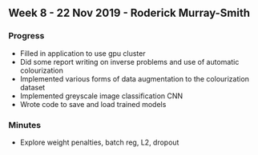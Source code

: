 ## Week 8 - 22 Nov 2019 - Roderick Murray-Smith 

### Progress
* Filled in application to use gpu cluster
* Did some report writing on inverse problems and use of automatic colourization
* Implemented various forms of data augmentation to the colourization dataset
* Implemented greyscale image classification CNN 
* Wrote code to save and load trained models

### Minutes
* Explore weight penalties, batch reg, L2, dropout
